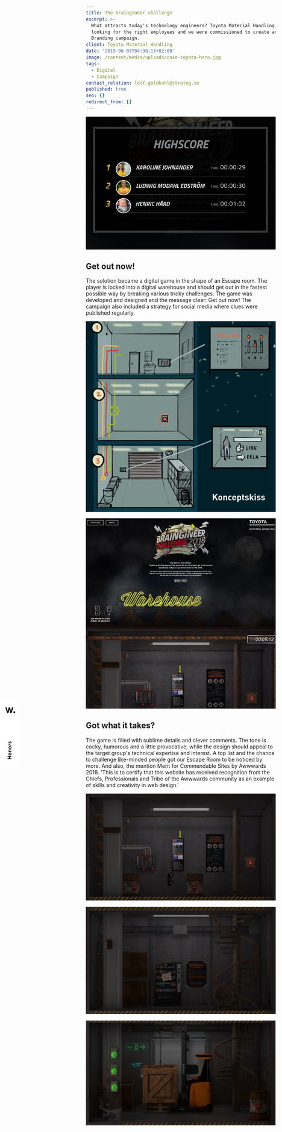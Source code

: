 ```yaml
---
title: The braingeneer challenge
excerpt: >-
  What attracts today's technology engineers? Toyota Material Handling was
  looking for the right employees and we were commissioned to create an Employer
  Branding campaign.
client: Toyota Material Handling
date: '2019-06-03T04:38:13+02:00'
image: /content/media/uploads/case-toyota-hero.jpg
tags:
  - Digital
  - Campaign
contact_relation: leif.goldkuhl@strateg.se
published: true
seo: {}
redirect_from: []
---
```

<Column md="6">  <Box    title="A challenge to challenge"    content="A world-famous brand with strong values and culture - is that enough to catch the  employees you want? The assignment was to create a campaign for the target group that was identified as 'Hunters' - hungry, engineered engineers with power. Thee are digital and triggered by challenges. We created an idea based on the target group's competition instinct and the desire to meet challenges that are not solved by anyone - a true braingineer."  /></Column>

<Column md="6">

![](/content/media/uploads/case-toyota-highscore.jpg)

</Column>

<EmbedPlayer src="https://player.vimeo.com/video/261798953" />

## Get out now!

The solution became a digital game in the shape of an Escape room. The player is locked into a digital warehouse and should get out in the fastest possible way by breaking various tricky challenges. The game was developed and designed and the message clear: Get out now! The campaign also included a strategy for social media where clues were published regularly.

<Column md="6">

![](/content/media/uploads/case-toyota-conceptsketch.png)


</Column>

<Column md="6">


![](/content/media/uploads/case-toyota-printscreen.jpg)


</Column>

## Got what it takes?

The game is filled with sublime details and clever comments. The tone is cocky, humorous and a little provocative, while the design should appeal to the target group's technical expertise and interest. A top list and the chance to challenge like-minded people got our Escape Room to be noticed by more. And also, the mention Merit for Commendable Sites by Awwwards 2018. 'This is to certify that this website has received recognition from the Chiefs, Professionals and Tribe of the Awwwards community as an example of skills and creativity in web design.'

![](/content/media/uploads/case-toyota-room-one.jpg)

![](/content/media/uploads/case-toyota-room-two.jpg)

![](/content/media/uploads/case-toyota-room-three.jpg)

<div id="awwwards" style="position: fixed; z-index: 999; transform: translateY(-50%); top: 50%;  left: 0"><a href="https://www.awwwards.com" target="_blank"><svg width="53.08" height="171.358"><path class="js-color-bg" fill="white" d="M0 0h53.08v171.358H0z"></path><g class="js-color-text" fill="black"><path d="M20.047 153.665v-1.9h3.888v-4.093h-3.888v-1.9h10.231v1.9h-4.59v4.093h4.59v1.9zM29.898 142.236c-.331.565-.784.997-1.359 1.294s-1.222.446-1.944.446c-.721 0-1.369-.149-1.943-.446a3.316 3.316 0 0 1-1.36-1.294c-.331-.564-.497-1.232-.497-2.002s.166-1.438.497-2.002a3.316 3.316 0 0 1 1.36-1.294c.574-.297 1.223-.445 1.943-.445.723 0 1.369.148 1.944.445a3.307 3.307 0 0 1 1.359 1.294c.331.564.497 1.232.497 2.002s-.166 1.438-.497 2.002m-1.703-3.347c-.435-.33-.967-.496-1.601-.496-.633 0-1.166.166-1.601.496-.433.332-.649.78-.649 1.346 0 .564.217 1.013.649 1.345.435.331.968.497 1.601.497.634 0 1.166-.166 1.601-.497.435-.332.649-.78.649-1.345.001-.566-.214-1.014-.649-1.346M22.911 134.852v-1.813h1.186a3.335 3.335 0 0 1-.951-1.009 2.423 2.423 0 0 1-.352-1.271c0-.682.19-1.229.57-1.645.381-.413.932-.621 1.652-.621h5.262v1.812h-4.721c-.419 0-.727.096-.921.285-.195.19-.292.447-.292.769 0 .302.115.58.35.833.234.254.577.458 1.03.613.454.156.993.234 1.616.234h2.938v1.813h-7.367zM29.898 125.136a3.314 3.314 0 0 1-1.359 1.294c-.575.297-1.222.445-1.944.445-.721 0-1.369-.148-1.943-.445a3.322 3.322 0 0 1-1.36-1.294c-.331-.565-.497-1.232-.497-2.002 0-.771.166-1.438.497-2.003a3.313 3.313 0 0 1 1.36-1.293c.574-.297 1.223-.446 1.943-.446.723 0 1.369.149 1.944.446s1.028.728 1.359 1.293.497 1.232.497 2.003c.001.769-.166 1.436-.497 2.002m-1.703-3.347c-.435-.331-.967-.497-1.601-.497-.633 0-1.166.166-1.601.497-.433.331-.649.778-.649 1.345 0 .564.217 1.013.649 1.344.435.332.968.498 1.601.498.634 0 1.166-.166 1.601-.498.435-.331.649-.779.649-1.344.001-.567-.214-1.014-.649-1.345M22.911 117.75v-1.812h1.199c-.419-.265-.742-.586-.972-.966s-.345-.784-.345-1.213c0-.272.05-.569.146-.892l1.682.336a1.429 1.429 0 0 0-.205.76c0 .576.261 1.048.783 1.418.521.37 1.342.557 2.461.557h2.617v1.812h-7.366zM29.812 111.252c-.391.511-.857.851-1.403 1.016l-.776-1.446c.381-.138.68-.329.893-.577.215-.249.321-.544.321-.885a1.2 1.2 0 0 0-.168-.658c-.112-.175-.294-.263-.548-.263-.225 0-.406.105-.548.313-.142.21-.291.534-.446.973-.019.068-.058.17-.117.307-.224.565-.506 1.004-.848 1.315-.34.313-.779.467-1.314.467-.381 0-.727-.102-1.039-.306a2.185 2.185 0 0 1-.744-.84 2.554 2.554 0 0 1-.279-1.207c0-.497.105-.949.314-1.359.211-.408.506-.725.886-.949l.993 1.082c-.43.292-.644.686-.644 1.184a.84.84 0 0 0 .154.504.471.471 0 0 0 .401.212c.176 0 .338-.103.49-.307.15-.205.334-.604.547-1.199.205-.564.474-1.001.805-1.308.332-.308.756-.46 1.271-.46.721 0 1.299.229 1.732.687s.65 1.057.65 1.797c.001.759-.194 1.396-.583 1.907M35.481 17.006l-4.782 14.969h-3.266l-2.584-9.682-2.584 9.682h-3.268l-4.782-14.969h3.713l2.673 10.276 2.525-10.276h3.445l2.524 10.276 2.674-10.276zM37.978 27.163c1.426 0 2.496 1.068 2.496 2.495 0 1.425-1.07 2.495-2.496 2.495-1.425 0-2.494-1.07-2.494-2.495-.001-1.427 1.069-2.495 2.494-2.495"></path></g></svg></a></div>
